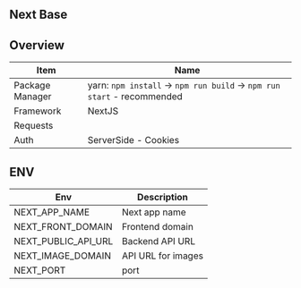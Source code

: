 ## Next Base

## Overview

| Item            | Name                                                                     |
|-----------------|--------------------------------------------------------------------------|
| Package Manager | yarn: `npm install` -> `npm run build` -> `npm run start` - recommended  |
| Framework       | NextJS                                                                   |
| Requests        |                                                                          |
| Auth            | ServerSide - Cookies                                                     |

## ENV

| Env                 | Description        |
|---------------------|--------------------|
| NEXT_APP_NAME       | Next app name      |
| NEXT_FRONT_DOMAIN   | Frontend domain    |
| NEXT_PUBLIC_API_URL | Backend API URL    |
| NEXT_IMAGE_DOMAIN   | API URL for images |
| NEXT_PORT           | port               |